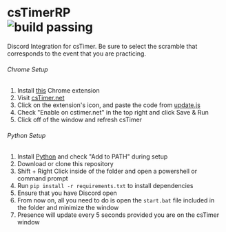 # csTimerRP<br>![build passing](https://img.shields.io/badge/build-passing-brightgreen)

Discord Integration for csTimer. Be sure to select the scramble that corresponds to the event that you are practicing.

###### Chrome Setup
1. Install [this](https://chrome.google.com/webstore/detail/run-javascript/lmilalhkkdhfieeienjbiicclobibjao) Chrome extension
2. Visit [csTimer.net](https://cstimer.net/)
3. Click on the extension's icon, and paste the code from [update.js](update.js)
4. Check "Enable on cstimer.net" in the top right and click Save & Run
5. Click off of the window and refresh csTimer

###### Python Setup
1. Install [Python](https://www.python.org/downloads/) and check "Add to PATH" during setup
2. Download or clone this repository
3. Shift + Right Click inside of the folder and open a powershell or command prompt
4. Run `pip install -r requirements.txt` to install dependencies
5. Ensure that you have Discord open
6. From now on, all you need to do is open the `start.bat` file included in the folder and minimize the window
7. Presence will update every 5 seconds provided you are on the csTimer window
